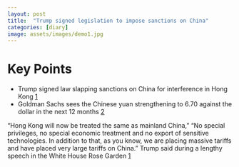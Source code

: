 ```yaml
---
layout: post
title:  "Trump signed legislation to impose sanctions on China"
categories: [diary]
image: assets/images/demo1.jpg
---
```

# Key Points
* Trump signed law slapping sanctions on China for interference in Hong Kong [1][1]
* Goldman Sachs sees the Chinese yuan strengthening to 6.70 against the dollar in the next 12 months [2][2]

“Hong Kong will now be treated the same as mainland China,”  “No special privileges, no special economic treatment and no export of sensitive technologies. In addition to that, as you know, we are placing massive tariffs and have placed very large tariffs on China.” Trump said during a lengthy speech in the White House Rose Garden [1][1]


[1]: https://www.cnbc.com/2020/07/14/trump-signed-law-slapping-sanctions-on-china-for-interference-in-hong-kong.html "Trump signed law slapping sanctions on China"

[2]: https://www.cnbc.com/2020/07/15/goldman-sachs-sees-the-chinese-yuan-at-6point70-per-dollar-in-the-next-12-months.html "Goldman Sachs sees the yuan strengthening to 6.70 against the dollar in the next 12 months"
